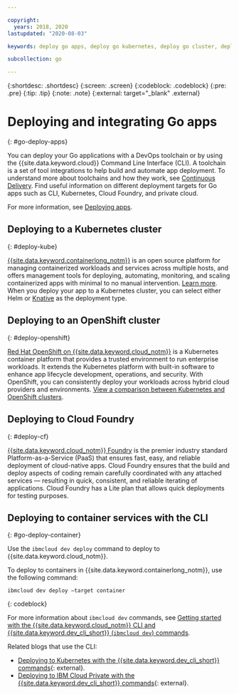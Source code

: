 ```yaml
---

copyright:
  years: 2018, 2020
lastupdated: "2020-08-03"

keywords: deploy go apps, deploy go kubernetes, deploy go cluster, deploy go cli, deploy go cloud foundry

subcollection: go

---
```


{:shortdesc: .shortdesc}
{:screen: .screen}
{:codeblock: .codeblock}
{:pre: .pre}
{:tip: .tip}
{:note: .note}
{:external: target="_blank" .external}

# Deploying and integrating Go apps
{: #go-deploy-apps}

You can deploy your Go applications with a DevOps toolchain or by using the {{site.data.keyword.cloud}} Command Line Interface (CLI). A toolchain is a set of tool integrations to help build and automate app deployment. To understand more about toolchains and how they work, see [Continuous Delivery](/docs/ContinuousDelivery?topic=ContinuousDelivery-getting-started). Find useful information on different deployment targets for Go apps such as CLI, Kubernetes, Cloud Foundry, and private cloud.

For more information, see [Deploying apps](/docs/apps?topic=apps-deploying-apps).

## Deploying to a Kubernetes cluster
{: #deploy-kube}

[{{site.data.keyword.containerlong_notm}}](/docs/containers?topic=containers-getting-started) is an open source platform for managing containerized workloads and services across multiple hosts, and offers management tools for deploying, automating, monitoring, and scaling containerized apps with minimal to no manual intervention. [Learn more](https://www.ibm.com/cloud/learn/kubernetes). When you deploy your app to a Kubernetes cluster, you can select either Helm or [Knative](/docs/containers?topic=containers-serverless-apps-knative) as the deployment type.

## Deploying to an OpenShift cluster
{: #deploy-openshift}

[Red Hat OpenShift on {{site.data.keyword.cloud_notm}}](/docs/openshift?topic=openshift-getting-started) is a Kubernetes container platform that provides a trusted environment to run enterprise workloads. It extends the Kubernetes platform with built-in software to enhance app lifecycle development, operations, and security. With OpenShift, you can consistently deploy your workloads across hybrid cloud providers and environments. [View a comparison between Kubernetes and OpenShift clusters](/docs/openshift?topic=openshift-cs_ov#openshift_kubernetes).

## Deploying to Cloud Foundry
{: #deploy-cf}

[{{site.data.keyword.cloud_notm}} Foundry](/docs/cloud-foundry-public?topic=cloud-foundry-public-getting-started) is the premier industry standard Platform-as-a-Service (PaaS) that ensures fast, easy, and reliable deployment of cloud-native apps. Cloud Foundry ensures that the build and deploy aspects of coding remain carefully coordinated with any attached services — resulting in quick, consistent, and reliable iterating of applications. Cloud Foundry has a Lite plan that allows quick deployments for testing purposes.

## Deploying to container services with the CLI
{: #go-deploy-container}

Use the `ibmcloud dev deploy` command to deploy to {{site.data.keyword.cloud_notm}}. 

To deploy to containers in {{site.data.keyword.containerlong_notm}}, use the following command:
```
ibmcloud dev deploy –target container 
```
{: codeblock}

For more information about `ibmcloud dev` commands, see [Getting started with the {{site.data.keyword.cloud_notm}} CLI and {{site.data.keyword.dev_cli_short}} (`ibmcloud dev`) commands](/docs/cli?topic=cli-getting-started).

Related blogs that use the CLI:
* [Deploying to Kubernetes with the {{site.data.keyword.dev_cli_short}} commands](https://www.ibm.com/blogs/cloud-archive/2017/09/deploying-kubernetes-ibm-cloud-ibm-cloud-developer-tools-cli/){: external}.
* [Deploying to IBM Cloud Private with the {{site.data.keyword.dev_cli_short}} commands](https://www.ibm.com/cloud/blog/deploying-ibm-cloud-private-ibm-cloud-developer-tools-cli){: external}.
